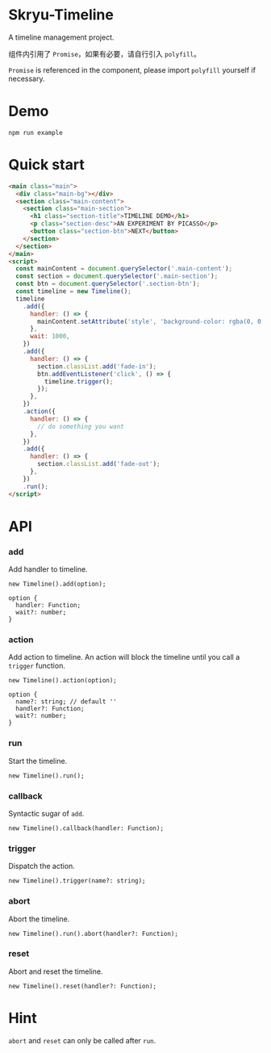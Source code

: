 # Skryu-Timeline

A timeline management project.

组件内引用了 `Promise`，如果有必要，请自行引入 `polyfill`。

`Promise` is referenced in the component, please import `polyfill` yourself if necessary.

# Demo

```
npm run example
```

# Quick start

```html
<main class="main">
  <div class="main-bg"></div>
  <section class="main-content">
    <section class="main-section">
      <h1 class="section-title">TIMELINE DEMO</h1>
      <p class="section-desc">AN EXPERIMENT BY PICASSO</p>
      <button class="section-btn">NEXT</button>
    </section>
  </section>
</main>
<script>
  const mainContent = document.querySelector('.main-content');
  const section = document.querySelector('.main-section');
  const btn = document.querySelector('.section-btn');
  const timeline = new Timeline();
  timeline
    .add({
      handler: () => {
        mainContent.setAttribute('style', 'background-color: rgba(0, 0, 0, .5)');
      },
      wait: 1000,
    })
    .add({
      handler: () => {
        section.classList.add('fade-in');
        btn.addEventListener('click', () => {
          timeline.trigger();
        });
      },
    })
    .action({
      handler: () => {
        // do something you want
      },
    })
    .add({
      handler: () => {
        section.classList.add('fade-out');
      },
    })
    .run();
</script>
```

# API

### add

Add handler to timeline.

```
new Timeline().add(option);

option {
  handler: Function;
  wait?: number;
}
```

### action

Add action to timeline. An action will block the timeline until you call a `trigger` function.

```
new Timeline().action(option);

option {
  name?: string; // default ''
  handler?: Function;
  wait?: number;
}
```

### run

Start the timeline.

```
new Timeline().run();
```

### callback

Syntactic sugar of `add`.

```
new Timeline().callback(handler: Function);
```

### trigger

Dispatch the action.

```
new Timeline().trigger(name?: string);
```

### abort

Abort the timeline.

```
new Timeline().run().abort(handler?: Function);
```

### reset

Abort and reset the timeline.

```
new Timeline().reset(handler?: Function);
```

# Hint

`abort` and `reset` can only be called after `run`.

